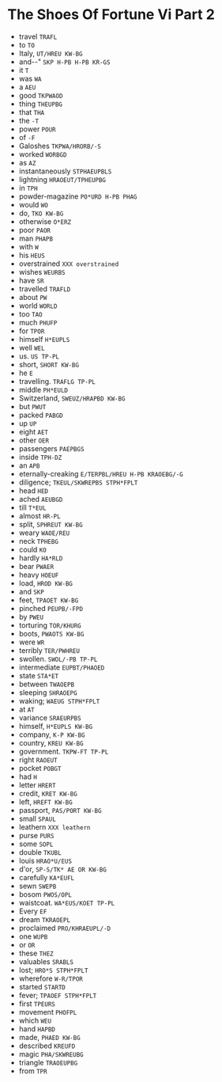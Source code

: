# The Shoes Of Fortune Vi Part 2

* travel `TRAFL`
* to `TO`
* Italy, `UT/HREU KW-BG`
* and--" `SKP H-PB H-PB KR-GS`
* it `T`
* was `WA`
* a `AEU`
* good `TKPWAOD`
* thing `THEUPBG`
* that `THA`
* the `-T`
* power `POUR`
* of `-F`
* Galoshes `TKPWA/HRORB/-S`
* worked `WORBGD`
* as `AZ`
* instantaneously `STPHAEUPBLS`
* lightning `HRAOEUT/TPHEUPBG`
* in `TPH`
* powder-magazine `PO*URD H-PB PHAG`
* would `WO`
* do, `TKO KW-BG`
* otherwise `O*ERZ`
* poor `PAOR`
* man `PHAPB`
* with `W`
* his `HEUS`
* overstrained `XXX overstrained`
* wishes `WEURBS`
* have `SR`
* travelled `TRAFLD`
* about `PW`
* world `WORLD`
* too `TAO`
* much `PHUFP`
* for `TPOR`
* himself `H*EUPLS`
* well `WEL`
* us. `US TP-PL`
* short, `SHORT KW-BG`
* he `E`
* travelling. `TRAFLG TP-PL`
* middle `PH*EULD`
* Switzerland, `SWEUZ/HRAPBD KW-BG`
* but `PWUT`
* packed `PABGD`
* up `UP`
* eight `AET`
* other `OER`
* passengers `PAEPBGS`
* inside `TPH-DZ`
* an `APB`
* eternally-creaking `E/TERPBL/HREU H-PB KRAOEBG/-G`
* diligence; `TKEUL/SKWREPBS STPH*FPLT`
* head `HED`
* ached `AEUBGD`
* till `T*EUL`
* almost `HR-PL`
* split, `SPHREUT KW-BG`
* weary `WAOE/REU`
* neck `TPHEBG`
* could `KO`
* hardly `HA*RLD`
* bear `PWAER`
* heavy `HOEUF`
* load, `HROD KW-BG`
* and `SKP`
* feet, `TPAOET KW-BG`
* pinched `PEUPB/-FPD`
* by `PWEU`
* torturing `TOR/KHURG`
* boots, `PWAOTS KW-BG`
* were `WR`
* terribly `TER/PWHREU`
* swollen. `SWOL/-PB TP-PL`
* intermediate `EUPBT/PHAOED`
* state `STA*ET`
* between `TWAOEPB`
* sleeping `SHRAOEPG`
* waking; `WAEUG STPH*FPLT`
* at `AT`
* variance `SRAEURPBS`
* himself, `H*EUPLS KW-BG`
* company, `K-P KW-BG`
* country, `KREU KW-BG`
* government. `TKPW-FT TP-PL`
* right `RAOEUT`
* pocket `POBGT`
* had `H`
* letter `HRERT`
* credit, `KRET KW-BG`
* left, `HREFT KW-BG`
* passport, `PAS/PORT KW-BG`
* small `SPAUL`
* leathern `XXX leathern`
* purse `PURS`
* some `SOPL`
* double `TKUBL`
* louis `HRAO*U/EUS`
* d'or, `SP-S/TK* AE OR KW-BG`
* carefully `KA*EUFL`
* sewn `SWEPB`
* bosom `PWOS/OPL`
* waistcoat. `WA*EUS/KOET TP-PL`
* Every `EF`
* dream `TKRAOEPL`
* proclaimed `PRO/KHRAEUPL/-D`
* one `WUPB`
* or `OR`
* these `THEZ`
* valuables `SRABLS`
* lost; `HRO*S STPH*FPLT`
* wherefore `W-R/TPOR`
* started `STARTD`
* fever; `TPAOEF STPH*FPLT`
* first `TPEURS`
* movement `PHOFPL`
* which `WEU`
* hand `HAPBD`
* made, `PHAED KW-BG`
* described `KREUFD`
* magic `PHA/SKWREUBG`
* triangle `TRAOEUPBG`
* from `TPR`
